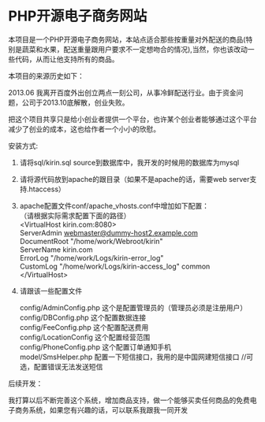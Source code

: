PHP开源电子商务网站
=====

本项目是一个PHP开源电子商务网站，本站点适合那些按重量对外配送的商品(特别是蔬菜和水果，配送重量跟用户要求不一定想吻合的情况),当然，你也该改动一些代码，从而让他支持所有的商品。

本项目的来源历史如下：

2013.06 我离开百度外出创立两点一刻公司，从事冷鲜配送行业。由于资金问题，公司于2013.10底解散，创业失败。

把这个项目共享只是给小创业者提供一个平台，也许某个创业者能够通过这个平台减少了创业的成本，这也给作者一个小小的欣慰。


安装方式:

1. 请将sql/kirin.sql source到数据库中，我开发的时候用的数据库为mysql

2. 请将源代码放到apache的跟目录（如果不是apache的话，需要web server支持.htaccess）

3. apache配置文件conf/apache_vhosts.conf中增加如下配置：  
   （请根据实际需求配置下面的路径）  
    &lt;VirtualHost kirin.com:8080&gt;  
        ServerAdmin webmaster@dummy-host2.example.com  
        DocumentRoot "/home/work/Webroot/kirin"  
        ServerName kirin.com  
        ErrorLog "/home/work/Logs/kirin-error_log"  
        CustomLog "/home/work/Logs/kirin-access_log" common  
    &lt;/VirtualHost&gt;  

4. 请跟该一些配置文件
   
   config/AdminConfig.php 这个是配置管理员的（管理员必须是注册用户）  
   config/DBConfig.php 这个配置数据连接  
   config/FeeConfig.php 这个配置配送费用  
   config/LocationConfig 这个配置经营范围  
   config/PhoneConfig.php 这个配置订单通知手机  
   model/SmsHelper.php 配置一下短信接口，我用的是中国网建短信接口   //可选，配置错误无法发送短信  

后续开发：  

我打算以后不断完善这个系统，增加商品支持，做一个能够买卖任何商品的免费电子商务系统，如果您有兴趣的话，可以联系我跟我一同开发  
